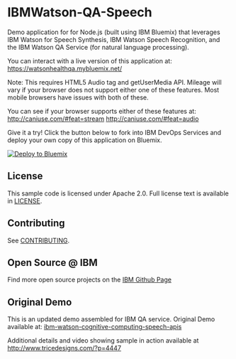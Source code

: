 # IBMWatson-QA-Speech

Demo application for for Node.js (built using IBM Bluemix) that leverages IBM Watson for Speech Synthesis, IBM Watson Speech Recognition, and the IBM Watson QA Service (for natural language processing).  

You can interact with a live version of this application at:
https://watsonhealthqa.mybluemix.net/

Note: This requires HTML5 Audio tag and getUserMedia API.  Mileage will vary if your browser does not support either one of these features.  Most mobile browsers have issues with both of these.

You can see if your browser supports either of these features at:
http://caniuse.com/#feat=stream
http://caniuse.com/#feat=audio

Give it a try! Click the button below to fork into IBM DevOps Services and deploy your own copy of this application on Bluemix.

[![Deploy to Bluemix](https://bluemix.net/deploy/button.png)](https://bluemix.net/deploy?repository=https://github.com/germanattanasio/IBMWatson-QA-Speech)

## License

  This sample code is licensed under Apache 2.0. Full license text is available in [LICENSE](LICENSE).

## Contributing

  See [CONTRIBUTING](CONTRIBUTING.md).

## Open Source @ IBM
  Find more open source projects on the [IBM Github Page](http://ibm.github.io/)

## Original Demo
This is an updated demo assembled for IBM QA service.  Original Demo available at: [ibm-watson-cognitive-computing-speech-apis](www.tricedesigns.com/2014/11/26/ibm-watson-cognitive-computing-speech-apis/)

Additional details and video showing sample in action available at 
http://www.tricedesigns.com/?p=4447
